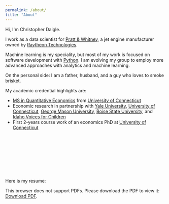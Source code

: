 ```yaml
---
permalink: /about/
title: "About"
---
```


Hi, I'm Christopher Daigle.

I work as a data scientist for [Pratt & Whitney](https://prattwhitney.com/en), a jet engine manufacturer owned by [Raytheon Technologies](https://www.rtx.com).

Machine learning is my speciality, but most of my work is focused on software development with [Python](https://www.python.org). I am evolving my group to employ more advanced approaches with analytics and machine learning.

On the personal side: I am a father, husband, and a guy who loves to smoke brisket.

My academic credential highlights are:
* [MS in Quantitative Economics](https://msqe.econ.uconn.edu) from [University of Connecticut](https://uconn.edu)
* Economic research in partnership with [Yale University](https://www.yale.edu), [University of Connecticut](https://uconn.edu), [George Mason University](https://www2.gmu.edu), [Boise State University](https://www.boisestate.edu), and [Idaho Voices for Children](https://www.idahovoices.org)
* First 2-years course work of an economics PhD at [University of Connecticut](https://uconn.edu)

Here is my resume:
<object data="/assets/docs/200405.pdf" type="application/pdf" width="700px" height="700px">
    <embed src="/assets/docs/200405.pdf">
        <p>This browser does not support PDFs. Please download the PDF to view it: <a href="/assets/docs/200405.pdf">Download PDF</a>.</p>
    </embed>
</object>
